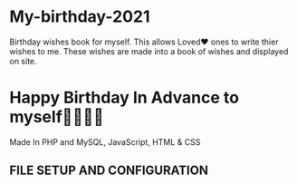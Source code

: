 # My-birthday-2021
Birthday wishes book for myself.
This allows Loved❤ ones to write thier wishes to me.
These wishes are made into a book of wishes and displayed on site.
# Happy Birthday In Advance to myself🎉🎉🎊🥰

Made In PHP and MySQL, JavaScript, HTML & CSS

## FILE SETUP AND CONFIGURATION
<!-- Will Be Giving a proper documentations of the whole APP Here soon🥰 -->
<!-- Thank you. -->
